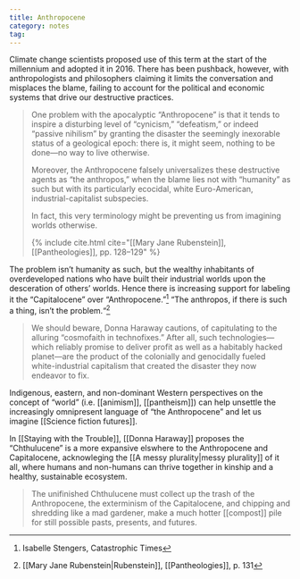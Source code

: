 ```yaml
---
title: Anthropocene
category: notes
tag:
---
```


Climate change scientists proposed use of this term at the start of the millennium and adopted it in 2016. There has been pushback, however, with anthropologists and philosophers claiming it limits the conversation and misplaces the blame, failing to account for the political and economic systems that drive our destructive practices.

> One problem with the apocalyptic “Anthropocene” is that it tends to inspire a disturbing level of “cynicism,” “defeatism,” or indeed “passive nihilism” by granting the disaster the seemingly inexorable status of a geological epoch: there is, it might seem, nothing to be done—no way to live otherwise.
> 
> Moreover, the Anthropocene falsely universalizes these destructive agents as “the anthropos,” when the blame lies not with “humanity” as such but with its particularly ecocidal, white Euro-American, industrial-capitalist subspecies.
> 
> In fact, this very terminology might be preventing us from imagining worlds otherwise. 
> 
> {% include cite.html cite="[[Mary Jane Rubenstein]], [[Pantheologies]], pp. 128–129" %}

The problem isn’t humanity as such, but the wealthy inhabitants of overdeveloped nations who have built their industrial worlds upon the desceration of others’ worlds. Hence there is increasing support for labeling it the “Capitalocene” over “Anthropocene.”[^2] “The anthropos, if there is such a thing, isn’t the problem.“[^3]

> We should beware, Donna Haraway cautions, of capitulating to the alluring “cosmofaith in technofixes.” After all, such technologies—which reliably promise to deliver profit as well as a habitably hacked planet—are the product of the colonially and genocidally fueled white-industrial capitalism that created the disaster they now endeavor to fix.

Indigenous, eastern, and non-dominant Western perspectives on the concept of “world” (i.e. [[animism]], [[pantheism]]) can help unsettle the increasingly omnipresent language of “the Anthropocene” and let us imagine [[Science fiction futures]].

In [[Staying with the Trouble]], [[Donna Haraway]] proposes the “Chthulucene” is a more expansive elswhere to the Anthropocene and Capitalocene, acknowleging the [[A messy plurality|messy plurality]] of it all, where humans and non-humans can thrive together in kinship and a healthy, sustainable ecosystem.

> The unifinished Chthulucene must collect up the trash of the Anthropocene, the exterminism of the Capitalocene, and chipping and shredding like a mad gardener, make a much hotter [[compost]] pile for still possible pasts, presents, and futures.

[^2]: Isabelle Stengers, Catastrophic Times
[^3]: [[Mary Jane Rubenstein|Rubenstein]], [[Pantheologies]], p. 131